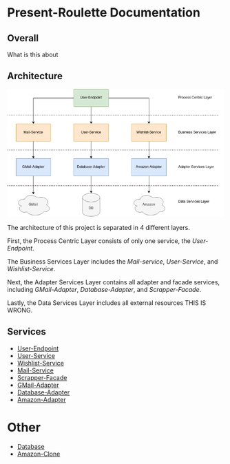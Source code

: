 # Present-Roulette Documentation

## Overall

What is this about

## Architecture

![Architecture](architecture.png)

The architecture of this project is separated in 4
different layers.

First, the Process Centric Layer consists of only 
one service, the *User-Endpoint*.

The Business Services Layer includes the 
*Mail-service*, *User-Service*, and 
*Wishlist-Service*.

Next, the Adapter Services Layer contains all
adapter and facade services, including 
*GMail-Adapter*, *Database-Adapter*, and 
*Scrapper-Facade*.

Lastly, the Data Services Layer includes all external
resources THIS IS WRONG.

## Services

- [User-Endpoint](./user-endpoint.md)
- [User-Service](./user-service.md)
- [Wishlist-Service](./wishlist-service.md)
- [Mail-Service](./mail-service.md)
- [Scrapper-Facade](./scrapper-facade.md)
- [GMail-Adapter](./gmail-adapter.md)
- [Database-Adapter](./database-adapter.md)
- [Amazon-Adapter](./amazon-adapter.md)

# Other

- [Database](./database.md)
- [Amazon-Clone](./amazon-clone.md)

